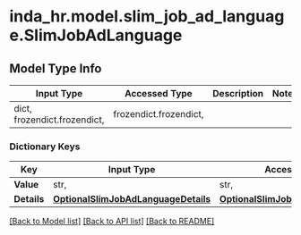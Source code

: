 # inda_hr.model.slim_job_ad_language.SlimJobAdLanguage

## Model Type Info
Input Type | Accessed Type | Description | Notes
------------ | ------------- | ------------- | -------------
dict, frozendict.frozendict,  | frozendict.frozendict,  |  | 

### Dictionary Keys
Key | Input Type | Accessed Type | Description | Notes
------------ | ------------- | ------------- | ------------- | -------------
**Value** | str,  | str,  |  | 
**Details** | [**OptionalSlimJobAdLanguageDetails**](OptionalSlimJobAdLanguageDetails.md) | [**OptionalSlimJobAdLanguageDetails**](OptionalSlimJobAdLanguageDetails.md) |  | [optional] 

[[Back to Model list]](../../README.md#documentation-for-models) [[Back to API list]](../../README.md#documentation-for-api-endpoints) [[Back to README]](../../README.md)

